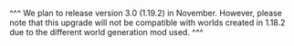 ^^^
We plan to release version 3.0 (1.19.2) in November. However, please note that this upgrade will not be compatible with worlds created in 1.18.2 due to the different world generation mod used.
^^^
